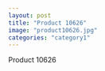 ```yaml
---
layout: post
title: "Product 10626"
image: "product10626.jpg"
categories: "category1"
---
```

Product 10626
